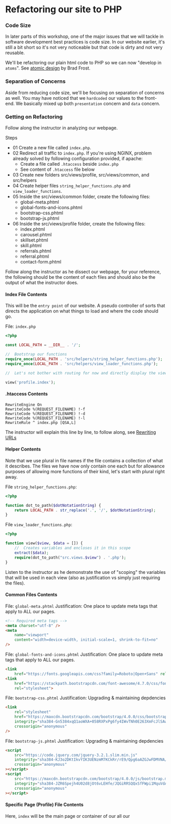 # Refactoring our site to PHP

### Code Size

In later parts of this workshop, one of the major issues that we will tackle in software development best practices is code size. In our website earlier, it's still a bit short so it's not very noticeable but that code is dirty and not very reusable.

We'll be refactoring our plain html code to PHP so we can now "develop in `atoms`". See [atomic design](bradfrost.com/blog/post/atomic-web-design/) by Brad Frost.

### Separation of Concerns

Aside from reducing code size, we'll be focusing on separation of concerns as well. You may have noticed that we `hardcoded` our values to the front-end. We basically mixed up both `presentation` concern and `data` concern.

### Getting on Refactoring

Follow along the instructor in analyzing our webpage.

Steps

- 01 Create a new file called `index.php`.
- 02 Redirect all traffic to `index.php`. If you're using NGINX, problem already solved by following configuration provided, if apache:
    - Create a file called `.htaccess` beside `index.php`
    - See content of `.htaccess` file below
- 03 Create new folders src/views/profile, src/views/common, and src/helpers
- 04 Create helper files `string_helper_functions.php` and `view_loader_functions`.
- 05 Inside the src/views/common folder, create the following files:
    - global-meta.phtml
    - global-fonts-and-icons.phtml
    - bootstrap-css.phtml
    - bootstrap-js.phtml    
- 06 Inside the src/views/profile folder, create the following files:
    - index.phtml
    - carousel.phtml
    - skillset.phtml
    - skill.phtml
    - referrals.phtml
    - referral.phtml
    - contact-form.phtml

Follow along the instructor as he dissect our webpage, for your reference, the following should be the content of each files and should also be the output of what the instructor does.

#### Index File Contents

This will be the `entry point` of our website. A pseudo controller of sorts that directs the application on what things to load and where the code should go.

File: `index.php`
```php
<?php

const LOCAL_PATH = __DIR__ . '/';

//  Bootstrap our functions
require_once(LOCAL_PATH . 'src/helpers/string_helper_functions.php');
require_once(LOCAL_PATH . 'src/helpers/view_loader_functions.php');

//  Let's not bother with routing for now and directly display the view instead.

view('profile.index');
```

#### .htaccess Contents

```
RewriteEngine On
RewriteCode %(REQUEST_FILENAME) !-f
RewriteCode %(REQUEST_FILENAME) !-d
RewriteCode %(REQUEST_FILENAME) !-l
RewriteRule ^ index.php [QSA,L]
```

The instructor will explain this line by line, to follow along, see [Rewriting URLs](/learning-modules/03.1-rewriting-urls.md)

#### Helper Contents

Note that we use plural in file names if the file contains a collection of what it describes. The files we have now only contain one each but for allowance purposes of allowing more functions of their kind, let's start with plural right away.

File `string_helper_functions.php`:
```php
<?php

function dot_to_path($dotNotationString) {
    return LOCAL_PATH . str_replace('.', '/', $dotNotationString);
}
```

File `view_loader_functions.php`:
```php
<?php

function view($view, $data = []) {
    //  Creates variables and encloses it in this scope
    extract($data);
    require(dot_to_path("src.views.$view") . '.php');
}
```

Listen to the instructor as he demonstrate the use of "scoping" the variables that will be used in each view (also as justification vs simply just requiring the files).

#### Common Files Contents

File: `global-meta.phtml`
Justification: One place to update meta tags that apply to ALL our pages.

```html
<!-- Required meta tags -->
<meta charset="utf-8" />
<meta
    name="viewport"
    content="width=device-width, initial-scale=1, shrink-to-fit=no"
/>
```

File: `global-fonts-and-icons.phtml`
Justification: One place to update meta tags that apply to ALL our pages.

```html
<link 
    href="https://fonts.googleapis.com/css?family=Roboto|Open+Sans" rel="stylesheet">
<link 
    href="https://stackpath.bootstrapcdn.com/font-awesome/4.7.0/css/font-awesome.min.css" 
    rel="stylesheet">
```

File: `bootstrap-css.phtml`
Justification: Upgrading & maintaining depdencies
```html
<link
    rel="stylesheet"
    href="https://maxcdn.bootstrapcdn.com/bootstrap/4.0.0/css/bootstrap.min.css"
    integrity="sha384-Gn5384xqQ1aoWXA+058RXPxPg6fy4IWvTNh0E263XmFcJlSAwiGgFAW/dAiS6JXm"
    crossorigin="anonymous"
/>
```

File: `bootstrap-js.phtml`
Justification: Upgrading & maintaining depdencies
```html
<script
    src="https://code.jquery.com/jquery-3.2.1.slim.min.js"
    integrity="sha384-KJ3o2DKtIkvYIK3UENzmM7KCkRr/rE9/Qpg6aAZGJwFDMVNA/GpGFF93hXpG5KkN"
    crossorigin="anonymous"
></script>
<script
    src="https://maxcdn.bootstrapcdn.com/bootstrap/4.0.0/js/bootstrap.min.js"
    integrity="sha384-JZR6Spejh4U02d8jOt6vLEHfe/JQGiRRSQQxSfFWpi1MquVdAyjUar5+76PVCmYl"
    crossorigin="anonymous"
></script>
```

#### Specific Page (Profile) File Contents

Here, `index` will be the main page or container of our all our 